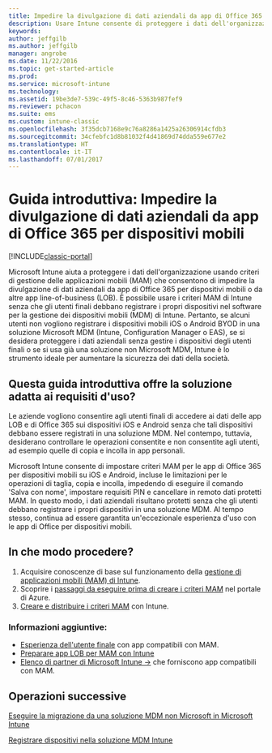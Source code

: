 ```yaml
---
title: Impedire la divulgazione di dati aziendali da app di Office 365 per dispositivi mobili
description: Usare Intune consente di proteggere i dati dell'organizzazione tramite criteri di gestione delle app mobili (MAM) in grado di evitare la divulgazione di dati aziendali da app di Office 365 per dispositivi mobili o da altre app line-of-business (LOB).
keywords: 
author: jeffgilb
ms.author: jeffgilb
manager: angrobe
ms.date: 11/22/2016
ms.topic: get-started-article
ms.prod: 
ms.service: microsoft-intune
ms.technology: 
ms.assetid: 19be3de7-539c-49f5-8c46-5363b987fef9
ms.reviewer: pchacon
ms.suite: ems
ms.custom: intune-classic
ms.openlocfilehash: 3f35dcb7168e9c76a8286a1425a26306914cfdb3
ms.sourcegitcommit: 34cfebfc1d8b81032f4d41869d74dda559e677e2
ms.translationtype: HT
ms.contentlocale: it-IT
ms.lasthandoff: 07/01/2017
---
```

# <a name="quick-start-guide-prevent-company-data-leaks-from-office-365-mobile-apps"></a>Guida introduttiva: Impedire la divulgazione di dati aziendali da app di Office 365 per dispositivi mobili

[!INCLUDE[classic-portal](../includes/classic-portal.md)]

Microsoft Intune aiuta a proteggere i dati dell'organizzazione usando criteri di gestione delle applicazioni mobili (MAM) che consentono di impedire la divulgazione di dati aziendali da app di Office 365 per dispositivi mobili o da altre app line-of-business (LOB). È possibile usare i criteri MAM di Intune senza che gli utenti finali debbano registrare i propri dispositivi nel software per la gestione dei dispositivi mobili (MDM) di Intune. Pertanto, se alcuni utenti non vogliono registrare i dispositivi mobili iOS o Android BYOD in una soluzione Microsoft MDM (Intune, Configuration Manager o EAS), se si desidera proteggere i dati aziendali senza gestire i dispositivi degli utenti finali o se si usa già una soluzione non Microsoft MDM, Intune è lo strumento ideale per aumentare la sicurezza dei dati della società.   

## <a name="is-this-quick-start-guide-right-for-me"></a>Questa guida introduttiva offre la soluzione adatta ai requisiti d'uso?
Le aziende vogliono consentire agli utenti finali di accedere ai dati delle app LOB e di Office 365 sui dispositivi iOS e Android senza che tali dispositivi debbano essere registrati in una soluzione MDM. Nel contempo, tuttavia, desiderano controllare le operazioni consentite e non consentite agli utenti, ad esempio quelle di copia e incolla in app personali.

Microsoft Intune consente di impostare criteri MAM per le app di Office 365 per dispositivi mobili su iOS e Android, incluse le limitazioni per le operazioni di taglia, copia e incolla, impedendo di eseguire il comando 'Salva con nome', impostare requisiti PIN e cancellare in remoto dati protetti MAM.  In questo modo, i dati aziendali risultano protetti senza che gli utenti debbano registrare i propri dispositivi in una soluzione MDM. Al tempo stesso, continua ad essere garantita un'eccezionale esperienza d'uso con le app di Office per dispositivi mobili.

## <a name="how-do-i-do-it"></a>In che modo procedere?
1.  Acquisire conoscenze di base sul funzionamento della [gestione di applicazioni mobili (MAM) di Intune](/intune-classic/deploy-use/protect-app-data-using-mobile-app-management-policies-with-microsoft-intune).
2.  Scoprire i [passaggi da eseguire prima di creare i criteri MAM](/intune-classic/deploy-use/get-ready-to-configure-mobile-app-management-policies-with-microsoft-intune) nel portale di Azure.
3.  [Creare e distribuire i criteri MAM](/intune-classic/deploy-use/get-ready-to-configure-mobile-app-management-policies-with-microsoft-intune) con Intune.

### <a name="additional-information"></a>Informazioni aggiuntive:
- [Esperienza dell'utente finale](/intune-classic/deploy-use/end-user-experience-for-mam-enabled-apps-with-microsoft-intune) con app compatibili con MAM.
- [Preparare app LOB per MAM con Intune](/intune/apps-prepare-mobile-application-management)
- <a href="https://www.microsoft.com/cloud-platform/microsoft-intune-partners" target="_blank"> Elenco di partner di Microsoft Intune &rarr;</a> che forniscono app compatibili con MAM.

## <a name="what-should-i-do-next"></a>Operazioni successive
[Eseguire la migrazione da una soluzione MDM non Microsoft in Microsoft Intune](/intune-classic/deploy-use/migrate-to-intune)

[Registrare dispositivi nella soluzione MDM Intune](/intune-classic/deploy-use/enroll-devices-in-microsoft-intune)
